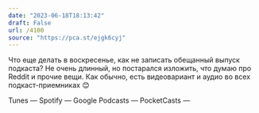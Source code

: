 ```yaml
---
date: "2023-06-18T18:13:42"
draft: False
url: /4100
source: "https://pca.st/ejgk6cyj"
---
```


Что еще делать в воскресенье, как не записать обещанный выпуск подкаста? Не очень длинный, но постарался изложить, что думаю про Reddit и прочие вещи. Как обычно, есть видеовариант и аудио во всех подкаст-приемниках 😊 


Tunes — 
Spotify — 
Google Podcasts — 
PocketCasts —
